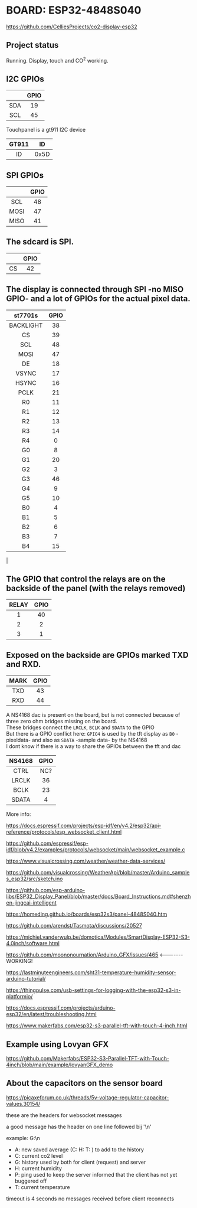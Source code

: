  # BOARD: ESP32-4848S040

https://github.com/CelliesProjects/co2-display-esp32 

## Project status
Running. Display, touch and CO<sup>2</sup> working.

## I2C GPIOs

|  | GPIO |
|:--:|:--:|
|SDA|19|  
|SCL|45|  

Touchpanel is a gt911 I2C device

|GT911|ID|
|:--:|:--:|
|ID |0x5D|  

## SPI GPIOs

|   |GPIO |
|:--:|:--:|
|SCL|48|
|MOSI|47|
|MISO|41|

## The sdcard is SPI.

| |GPIO|
|:--:|:--:|
|CS|42|

## The display is connected through SPI -no MISO GPIO- and a lot of GPIOs for the actual pixel data.

|st7701s|GPIO|
|:--:|:--:|
|BACKLIGHT|38|
|CS|39|
|SCL|48|
|MOSI|47|
|DE|18|
|VSYNC|17|
|HSYNC|16|
|PCLK|21|
|R0|11|
|R1|12|
|R2|13|
|R3|14|
|R4|0|
|G0|8|
|G1|20|
|G2|3|
|G3|46|
|G4|9|
|G5|10|
|B0|4|
|B1|5|
|B2|6|
|B3|7|
|B4|15|
|

## The GPIO that control the relays are on the backside of the panel (with the relays removed)

|RELAY|GPIO|
|:--:|:--:|
|1| 40 |
|2| 2 |
|3| 1 |

## Exposed on the backside are GPIOs marked TXD and RXD.

|MARK| GPIO|
|:--:|:--:|
|TXD|43|
|RXD|44|


A NS4168 dac is present on the board, but is not connected because of three zero ohm bridges missing on the board.<br>
These bridges connect the `LRCLK`, `BCLK` and `SDATA` to the GPIO<br>
But there is a GPIO conflict here: `GPIO4` is used by the tft display as `B0` -pixeldata- and also as `SDATA` -sample data- by the NS4168<br>
I dont know if there is a way to share the GPIOs between the tft and dac

| NS4168 | GPIO |
|:--:|:--:|
|CTRL | NC? |
|LRCLK | 36 |
|BCLK | 23 |
|SDATA | 4 |

More info:


https://docs.espressif.com/projects/esp-idf/en/v4.2/esp32/api-reference/protocols/esp_websocket_client.html

https://github.com/espressif/esp-idf/blob/v4.2/examples/protocols/websocket/main/websocket_example.c

https://www.visualcrossing.com/weather/weather-data-services/

https://github.com/visualcrossing/WeatherApi/blob/master/Arduino_samples_esp32/src/sketch.ino

https://github.com/esp-arduino-libs/ESP32_Display_Panel/blob/master/docs/Board_Instructions.md#shenzhen-jingcai-intelligent

https://homeding.github.io/boards/esp32s3/panel-4848S040.htm

https://github.com/arendst/Tasmota/discussions/20527

https://michiel.vanderwulp.be/domotica/Modules/SmartDisplay-ESP32-S3-4.0inch/software.html

https://github.com/moononournation/Arduino_GFX/issues/465 <-------WORKING!

https://lastminuteengineers.com/sht31-temperature-humidity-sensor-arduino-tutorial/

https://thingpulse.com/usb-settings-for-logging-with-the-esp32-s3-in-platformio/

https://docs.espressif.com/projects/arduino-esp32/en/latest/troubleshooting.html

https://www.makerfabs.com/esp32-s3-parallel-tft-with-touch-4-inch.html

## Example using Lovyan GFX
https://github.com/Makerfabs/ESP32-S3-Parallel-TFT-with-Touch-4inch/blob/main/example/lovyanGFX_demo

## About the capacitors on the sensor board
https://picaxeforum.co.uk/threads/5v-voltage-regulator-capacitor-values.30154/



   these are the headers for websocket messages

   a good message has the header on one line followed bij '\n'

   example: G:\n

   -  A: new saved average (C: H: T: ) to add to the history
   -  C: current co2 level
   -  G: history            used by both for client (request) and server
   -  H: current humidity
   -  P: ping used to keep the server informed that the client has not yet buggered off
   -  T: current temperature

timeout is 4 seconds no messages received before client reconnects
